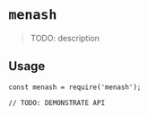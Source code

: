 # `menash`

> TODO: description

## Usage

```
const menash = require('menash');

// TODO: DEMONSTRATE API
```
